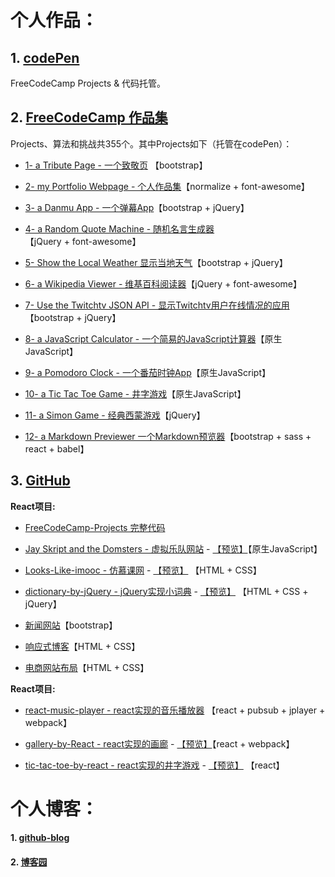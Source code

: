 # 个人作品：

## 1. [codePen](https://codepen.io/magicmai/pens/popular/)

FreeCodeCamp Projects & 代码托管。

## 2. [FreeCodeCamp 作品集](https://www.freecodecamp.cn/magicmai)

Projects、算法和挑战共355个。其中Projects如下（托管在codePen）：

- [1- a Tribute Page - 一个致敬页](https://codepen.io/magicmai/pen/peLOpZ) 【bootstrap】

- [2- my Portfolio Webpage - 个人作品集](https://codepen.io/magicmai/pen/ZeVdgV)【normalize + font-awesome】

- [3- a Danmu App - 一个弹幕App](https://codepen.io/magicmai/pen/YZLxay)【bootstrap + jQuery】

- [4- a Random Quote Machine - 随机名言生成器](https://codepen.io/magicmai/pen/oWgOvb)【jQuery + font-awesome】

- [5- Show the Local Weather  显示当地天气](https://codepen.io/magicmai/pen/EmKRJK)【bootstrap + jQuery】

- [6- a Wikipedia Viewer - 维基百科阅读器](https://codepen.io/magicmai/pen/PmzaRK?editors=1000)【jQuery + font-awesome】

- [7- Use the Twitchtv JSON API - 显示Twitchtv用户在线情况的应用](https://codepen.io/magicmai/pen/gWwPyp?editors=0100)【bootstrap + jQuery】

- [8- a JavaScript Calculator - 一个简易的JavaScript计算器](https://codepen.io/magicmai/pen/dWNzdJ?editors=0100)【原生JavaScript】

- [9- a Pomodoro Clock - 一个番茄时钟App](https://codepen.io/magicmai/pen/YVNxre)【原生JavaScript】

- [10- a Tic Tac Toe Game - 井字游戏](https://codepen.io/magicmai/pen/LyOEOq)【原生JavaScript】

- [11- a Simon Game - 经典西蒙游戏](https://codepen.io/magicmai/pen/WjXbdR)【jQuery】

- [12- a Markdown Previewer 一个Markdown预览器](https://codepen.io/magicmai/pen/WOJJpQ?editors=0010)【bootstrap + sass + react + babel】

## 3. [GitHub](https://github.com/magicmai?tab=repositories)

**React项目:** 
- [FreeCodeCamp-Projects 完整代码](https://github.com/magicmai/FreeCodeCamp-Projects)

- [Jay Skript and the Domsters - 虚拟乐队网站](https://github.com/magicmai/Jay-Skript-And-The-Domsters) - [【预览】](https://magicmai.github.io/Jay-Skript-And-The-Domsters/)【原生JavaScript】

- [Looks-Like-imooc - 仿慕课网](https://github.com/magicmai/Looks-Like-imooc) - [【预览】](https://magicmai.github.io/Looks-Like-imooc/) 【HTML + CSS】

- [dictionary-by-jQuery - jQuery实现小词典](https://github.com/magicmai/dictionary-by-jQuery) - [【预览】](https://magicmai.github.io/dictionary-by-jQuery/) 【HTML + CSS + jQuery】
  
- [新闻网站](https://github.com/magicmai/myDemos/tree/master/%E6%96%B0%E9%97%BB%E7%BD%91%E7%AB%99)【bootstrap】

- [响应式博客](https://github.com/magicmai/myDemos/tree/master/%E4%B8%80%E4%B8%AA%E7%AE%80%E5%8D%95%E7%9A%84%E5%93%8D%E5%BA%94%E5%BC%8F%E5%8D%9A%E5%AE%A2)【HTML + CSS】

- [电商网站布局](https://github.com/magicmai/myDemos/tree/master/%E7%94%B5%E5%95%86%E7%BD%91%E7%AB%99)【HTML + CSS】

**React项目:** 
- [react-music-player - react实现的音乐播放器](https://github.com/magicmai/react-music-player) 【react + pubsub + jplayer + webpack】
- [gallery-by-React - react实现的画廊](https://github.com/magicmai/gallery-by-React) - [【预览】](https://magicmai.github.io/gallery-by-React/)【react + webpack】
  
- [tic-tac-toe-by-react - react实现的井字游戏](https://github.com/magicmai/tic-tac-toe-by-react) - [【预览】](https://codepen.io/magicmai/pen/YQxzrq?editors=0010) 【react】


# 个人博客：

#### 1. [github-blog](https://github.com/magicmai/blog_)

#### 2. [博客园](http://www.cnblogs.com/magicmai/)


